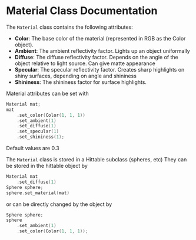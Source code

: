 
# Material Class Documentation 

The `Material` class contains the following attributes:

- **Color**: The base color of the material (represented in RGB as the Color object).
- **Ambient**: The ambient reflectivity factor. Lights up an object uniformally 
- **Diffuse**: The diffuse reflectivity factor. Depends on the angle of the object relative to light source. Can give matte appearance  
- **Specular**: The specular reflectivity factor. Creates sharp highlights on shiny surfaces, depending on angle and shininess
- **Shininess**: The shininess factor for surface highlights.

Material attributes can be set with 
```c++
Material mat;
mat
    .set_color(Color(1, 1, 1))
    .set_ambient(1)
    .set_diffuse(1)
    .set_specular(1)
    .set_shininess(1);
```
Default values are 0.3


The `Material` class is stored in a Hittable subclass (spheres, etc)
They can be stored in the hittable object by
```c++
Material mat
    .set_diffuse(1)
Sphere sphere;
sphere.set_material(mat)

```
or can be directly changed by the object by 
```c++
Sphere sphere; 
sphere
    .set_ambient(1)
    .set_color(Color(1, 1, 1));

```

